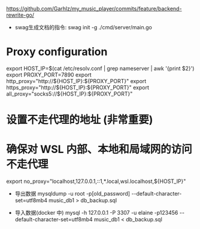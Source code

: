 https://github.com/Garhlz/my_music_player/commits/feature/backend-rewrite-go/

- swag生成文档的指令:
swag init -g ./cmd/server/main.go


# Proxy configuration
export HOST_IP=$(cat /etc/resolv.conf | grep nameserver | awk '{print $2}')
export PROXY_PORT=7890
export http_proxy="http://${HOST_IP}:${PROXY_PORT}"
export https_proxy="http://${HOST_IP}:${PROXY_PORT}"
export all_proxy="socks5://${HOST_IP}:${PROXY_PORT}"

# 设置不走代理的地址 (非常重要)
# 确保对 WSL 内部、本地和局域网的访问不走代理
export no_proxy="localhost,127.0.0.1,::1,*.local,wsl.localhost,${HOST_IP}"


- 导出数据
mysqldump -u root -p[old_password] --default-character-set=utf8mb4 music_db1 > db_backup.sql

- 导入数据(docker 中)
mysql -h 127.0.0.1 -P 3307 -u elaine -p123456 --default-character-set=utf8mb4 music_db1 < db_backup.sql


